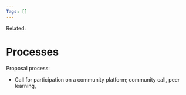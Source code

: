 ```yaml
---
Tags: []
---
```

Related: 
# Processes

Proposal process:
- Call for participation on a community platform; community call, peer learning, 